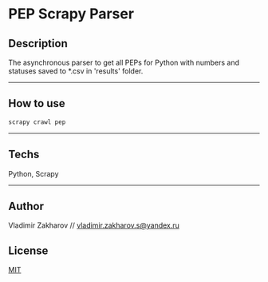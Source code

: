 # PEP Scrapy Parser

## Description

The asynchronous parser to get all PEPs for Python with numbers and statuses saved to *.csv in 'results' folder.

---
## How to use

```bash
scrapy crawl pep
```

---
## Techs

Python, Scrapy

---
## Author

Vladimir Zakharov // vladimir.zakharov.s@yandex.ru

## License
[MIT](https://choosealicense.com/licenses/mit/)
